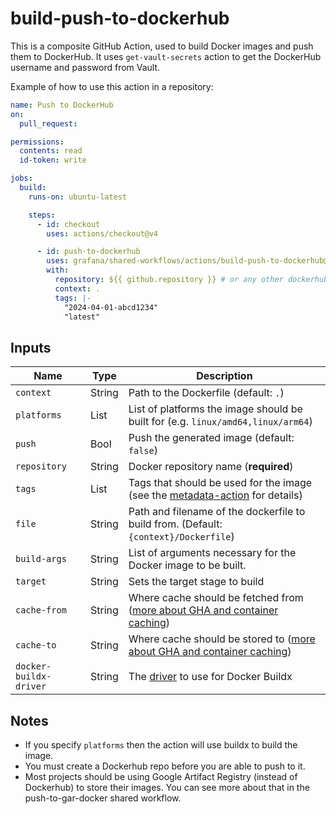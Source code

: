 # build-push-to-dockerhub

This is a composite GitHub Action, used to build Docker images and push them to DockerHub.
It uses `get-vault-secrets` action to get the DockerHub username and password from Vault.

Example of how to use this action in a repository:

```yaml
name: Push to DockerHub
on:
  pull_request:

permissions:
  contents: read
  id-token: write

jobs:
  build:
    runs-on: ubuntu-latest

    steps:
      - id: checkout
        uses: actions/checkout@v4

      - id: push-to-dockerhub
        uses: grafana/shared-workflows/actions/build-push-to-dockerhub@main
        with:
          repository: ${{ github.repository }} # or any other dockerhub repository
          context: .
          tags: |-
            "2024-04-01-abcd1234"
            "latest"
```

## Inputs

| Name                   | Type   | Description                                                                                                                                                    |
| ---------------------- | ------ | -------------------------------------------------------------------------------------------------------------------------------------------------------------- |
| `context`              | String | Path to the Dockerfile (default: `.`)                                                                                                                          |
| `platforms`            | List   | List of platforms the image should be built for (e.g. `linux/amd64,linux/arm64`)                                                                               |
| `push`                 | Bool   | Push the generated image (default: `false`)                                                                                                                    |
| `repository`           | String | Docker repository name (**required**)                                                                                                                          |
| `tags`                 | List   | Tags that should be used for the image (see the [metadata-action][mda] for details)                                                                            |
| `file`                 | String | Path and filename of the dockerfile to build from. (Default: `{context}/Dockerfile`)                                                                           |
| `build-args`           | String | List of arguments necessary for the Docker image to be built.                                                                                                  |
| `target`               | String | Sets the target stage to build                                                                                                                                 |
| `cache-from`           | String | Where cache should be fetched from ([more about GHA and container caching](https://www.kenmuse.com/blog/implementing-docker-layer-caching-in-github-actions/)) |
| `cache-to`             | String | Where cache should be stored to ([more about GHA and container caching](https://www.kenmuse.com/blog/implementing-docker-layer-caching-in-github-actions/))    |
| `docker-buildx-driver` | String | The [driver](https://github.com/docker/setup-buildx-action/tree/v3/?tab=readme-ov-file#customizing) to use for Docker Buildx                                   |

[mda]: https://github.com/docker/metadata-action?tab=readme-ov-file#tags-input

## Notes

- If you specify `platforms` then the action will use buildx to build the image.
- You must create a Dockerhub repo before you are able to push to it.
- Most projects should be using Google Artifact Registry (instead of Dockerhub) to store their images. You can see more about that in the push-to-gar-docker shared workflow.
